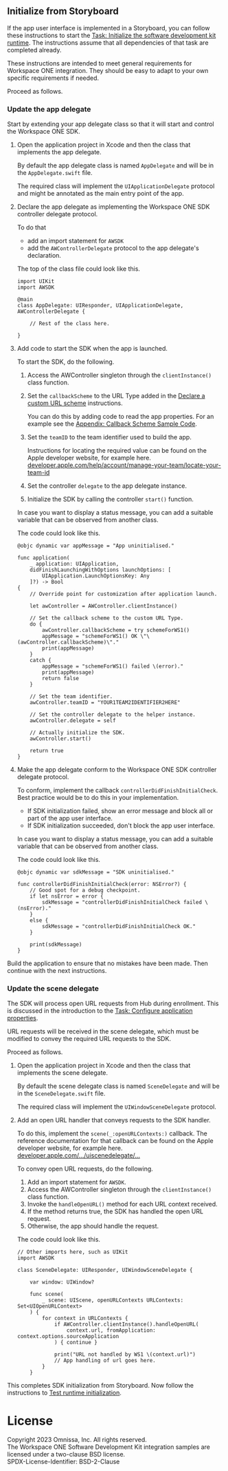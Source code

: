 ## Initialize from Storyboard
If the app user interface is implemented in a Storyboard, you can follow these
instructions to start the
[Task: Initialize the software development kit runtime](../readme.md).
The instructions assume that all dependencies of that task are completed
already.

These instructions are intended to meet general requirements for Workspace ONE
integration. They should be easy to adapt to your own specific requirements if
needed.

Proceed as follows.

### Update the app delegate
Start by extending your app delegate class so that it will start and control the
Workspace ONE SDK.

1. Open the application project in Xcode and then the class that implements the
   app delegate.

    By default the app delegate class is named `AppDelegate` and will be in the
    `AppDelegate.swift` file.

    The required class will implement the `UIApplicationDelegate` protocol and
    might be annotated as the main entry point of the app.

2.  Declare the app delegate as implementing the Workspace ONE SDK controller
    delegate protocol.

    To do that
    
    -   add an import statement for `AWSDK`
    -   add the `AWControllerDelegate` protocol to the app delegate's
        declaration.

    The top of the class file could look like this.

        import UIKit
        import AWSDK

        @main
        class AppDelegate: UIResponder, UIApplicationDelegate, AWControllerDelegate {

            // Rest of the class here.
        
        }

3.  Add code to start the SDK when the app is launched.

    To start the SDK, do the following.

    1.  Access the AWController singleton through the `clientInstance()` class
        function.

    2.  Set the `callbackScheme` to the URL Type added in
        the [Declare a custom URL scheme](../../02Task_Configure-application-properties/01Declare-a-custom-URL-scheme/readme.md)
        instructions.

        You can do this by adding code to read the app properties. For an
        example see the
        [Appendix: Callback Scheme Sample Code](../../21Appendix_Callback-Scheme-Sample-Code/readme.md).

    3.  Set the `teamID` to the team identifier used to build the app.

        Instructions for locating the required value can be found on the Apple
        developer website, for example here.  
        [developer.apple.com/help/account/manage-your-team/locate-your-team-id](https://developer.apple.com/help/account/manage-your-team/locate-your-team-id)

    4.  Set the controller `delegate` to the app delegate instance.

    5.  Initialize the SDK by calling the controller `start()` function.

    In case you want to display a status message, you can add a suitable
    variable that can be observed from another class.

    The code could look like this.

        @objc dynamic var appMessage = "App uninitialised."

        func application(
            _ application: UIApplication,
            didFinishLaunchingWithOptions launchOptions: [
                UIApplication.LaunchOptionsKey: Any
            ]?) -> Bool
        {
            // Override point for customization after application launch.
            
            let awController = AWController.clientInstance()

            // Set the callback scheme to the custom URL Type.
            do {
                awController.callbackScheme = try schemeForWS1()
                appMessage = "schemeForWS1() OK \"\(awController.callbackScheme)\"."
                print(appMessage)
            }
            catch {
                appMessage = "schemeForWS1() failed \(error)."
                print(appMessage)
                return false
            }

            // Set the team identifier.
            awController.teamID = "YOUR1TEAM2IDENTIFIER2HERE"

            // Set the controller delegate to the helper instance.
            awController.delegate = self

            // Actually initialize the SDK.
            awController.start()

            return true
        }

4.  Make the app delegate conform to the Workspace ONE SDK controller delegate
    protocol.

    To conform, implement the callback `controllerDidFinishInitialCheck`. Best
    practice would be to do this in your implementation.

    -   If SDK initialization failed, show an error message and block all or
        part of the app user interface.
    -   If SDK initialization succeeded, don't block the app user interface.

    In case you want to display a status message, you can add a suitable
    variable that can be observed from another class.

    The code could look like this.

        @objc dynamic var sdkMessage = "SDK uninitialised."

        func controllerDidFinishInitialCheck(error: NSError?) {
            // Good spot for a debug checkpoint.
            if let nsError = error {
                sdkMessage = "controllerDidFinishInitialCheck failed \(nsError)."
            }
            else {
                sdkMessage = "controllerDidFinishInitialCheck OK."
            }

            print(sdkMessage)
        }

Build the application to ensure that no mistakes have been made. Then continue
with the next instructions.

### Update the scene delegate
The SDK will process open URL requests from Hub during enrollment. This is
discussed in the introduction to the
[Task: Configure application properties](../../02Task_Configure-application-properties/readme.md).

URL requests will be received in the scene delegate, which must be modified to
convey the required URL requests to the SDK.

Proceed as follows.

1. Open the application project in Xcode and then the class that implements the
   scene delegate.

    By default the scene delegate class is named `SceneDelegate` and will be in
    the `SceneDelegate.swift` file.

    The required class will implement the `UIWindowSceneDelegate` protocol.

2.  Add an open URL handler that conveys requests to the SDK handler.

    To do this, implement the `scene(_:openURLContexts:)` callback. The
    reference documentation for that callback can be found on the Apple
    developer website, for example here.  
    [developer.apple.com/.../uiscenedelegate/...](https://developer.apple.com/documentation/uikit/uiscenedelegate/3238059-scene)

    To convey open URL requests, do the following.

    1.  Add an import statement for `AWSDK`.
    2.  Access the AWController singleton through the `clientInstance()` class
        function.
    3.  Invoke the `handleOpenURL()` method for each URL context received.
    4.  If the method returns true, the SDK has handled the open URL request.
    5.  Otherwise, the app should handle the request.

    The code could look like this.

        // Other imports here, such as UIKit
        import AWSDK

        class SceneDelegate: UIResponder, UIWindowSceneDelegate {

            var window: UIWindow?

            func scene(
                _ scene: UIScene, openURLContexts URLContexts: Set<UIOpenURLContext>
            ) {
                for context in URLContexts {
                    if AWController.clientInstance().handleOpenURL(
                        context.url, fromApplication: context.options.sourceApplication
                    ) { continue }
                    
                    print("URL not handled by WS1 \(context.url)")
                    // App handling of url goes here.
                }
            }

This completes SDK initialization from Storyboard. Now follow the instructions
to [Test runtime initialization](../10Test-runtime-Initialization/readme.md).

# License
Copyright 2023 Omnissa, Inc. All rights reserved.  
The Workspace ONE Software Development Kit integration samples are licensed
under a two-clause BSD license.  
SPDX-License-Identifier: BSD-2-Clause